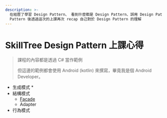 ```yaml
---
description: >-
  在經歷了學習 Design Pattern、 看到什麼都是 Design Pattern、誤用 Design Pattern、忘了 Design
  Pattern 後透過這次的上課再次 recap 自己對於 Design Pattern 的理解
---
```


# SkillTree Design Pattern 上課心得

> 課程的內容都是透過 C\# 當作範例
>
> 但這邊的範例都會使用 Android \(kotlin\) 來撰寫，畢竟我是個 Android Developer。



* 生成模式
  * 
* 結構模式
  * [Facade](https://andyang.gitbook.io/design-pattern/~/edit/primary/)
  * Adapter
* 行為模式

